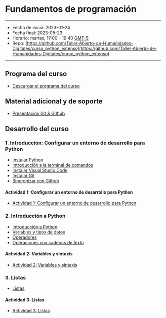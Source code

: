 # Fundamentos de programación

---

- Fecha de inicio: 2023-01-24
- Fecha final: 2023-05-23
- Horario: martes, 17:00 - 19:40 [GMT-5](https://hora.mx/GMT-5)
- Repo: [https://github.com/Taller-Abierto-de-Humanidades-Digitales/curso_python_extenso](https://github.com/Taller-Abierto-de-Humanidades-Digitales/curso_python_extenso)


---

## Programa del curso

- [Descargar el programa del curso](https://drive.google.com/file/d/1AyzRp0SmcHGU20aGteHM4f1W2GVYnBvH/view?usp=share_link)

## Material adicional y de soporte

- [Presentación Git & Github](https://docs.google.com/presentation/d/1yDexViSugtpToTQO7wGrx1P1yDuBJqrH7jePB9_6zac/edit?usp=sharing)

## Desarrollo del curso

### 1. Introducción: Configurar un entorno de desarrollo para Python

- [Instalar Python](tutoriales/1-instalarPython.md)
- [Introducción a la terminal de comandos](tutoriales/2-terminal.md)
- [Instalar Visual Studio Code](tutoriales/3-instalarVSCode.md)
- [Instalar Git](tutoriales/4-Git.md)
- [Sincronizar con Github](tutoriales/5-Github.md)

#### Actividad 1: Configurar un entorno de desarrollo para Python

- [Actividad 1: Configurar un entorno de desarrollo para Python](actividades/1-configuracion.md)

### 2. Introducción a Python

- [Introducción a Python](tutoriales/6-python.md)
- [Variables y tipos de datos](tutoriales/7-variables.md)
- [Operadores](tutoriales/8-operadores.md)
- [Operaciones con cadenas de texto](tutoriales/9-operaciones_string.md)

#### Actividad 2: Variables y sintaxis

- [Actividad 2: Variables y sintaxis](actividades/2-sintaxis_variables.md)

### 3. Listas

- [Listas](tutoriales/10-listas.md)

#### Actividad 3: Listas

- [Actividad 3: Listas](actividades/3-listas.md)
